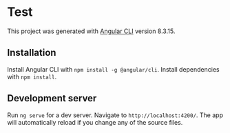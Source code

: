 # Test

This project was generated with [Angular CLI](https://github.com/angular/angular-cli) version 8.3.15.

## Installation
Install Angular CLI with `npm install -g @angular/cli`.
Install dependencies with `npm install`.

## Development server

Run `ng serve` for a dev server. Navigate to `http://localhost:4200/`. The app will automatically reload if you change any of the source files.
